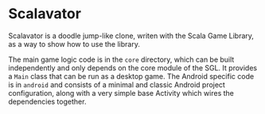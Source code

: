 Scalavator
==========

Scalavator is a doodle jump-like clone, writen with the Scala Game Library, as
a way to show how to use the library.

The main game logic code is in the `core` directory, which can be built independently
and only depends on the core module of the SGL. It provides a `Main` class that can
be run as a desktop game. The Android specific code is in `android` and consists of
a minimal and classic Android project configuration, along with a very simple
base Activity which wires the dependencies together.

